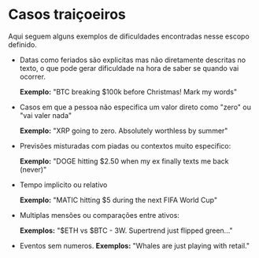 # Casos traiçoeiros

Aqui seguem alguns exemplos de dificuldades encontradas nesse escopo definido.

- Datas como feriados são explicitas mas não diretamente descritas no texto, o que pode gerar dificuldade na hora de saber se quando vai ocorrer.

    **Exemplo:** "BTC breaking $100k before Christmas! Mark my words"


- Casos em que a pessoa não especifica um valor direto como "zero" ou "vai valer nada"

    **Exemplo:** "XRP going to zero. Absolutely worthless by summer"

- Previsões misturadas com piadas ou contextos muito especifico:

    **Exemplo:** "DOGE hitting $2.50 when my ex finally texts me back (never)"

- Tempo implicito ou relativo

    **Exemplo:** "MATIC hitting $5 during the next FIFA World Cup"

- Multiplas mensões ou comparações entre ativos:

    **Exemplos:** "$ETH vs $BTC - 3W. Supertrend just flipped green..."

- Eventos sem numeros.
    **Exemplos:** "Whales are just playing with retail."